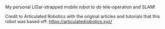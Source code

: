 My personal LiDar-strapped mobile robot to do tele-operation and SLAM!

Credit to Articulated Robotics with the original articles and tutorials that this robot was based off: https://articulatedrobotics.xyz/
